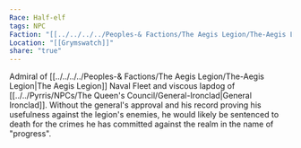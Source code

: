 ```yaml
---
Race: Half-elf
tags: NPC
Faction: "[[../../../../Peoples-& Factions/The Aegis Legion/The-Aegis Legion|The Aegis Legion]]"
Location: "[[Grymswatch]]"
share: "true"
---
```



Admiral of [[../../../../Peoples-& Factions/The Aegis Legion/The-Aegis Legion|The Aegis Legion]] Naval Fleet and viscous lapdog of [[../../Pyrris/NPCs/The Queen's Council/General-Ironclad|General Ironclad]]. Without the general's approval and his record proving his usefulness against the legion's enemies, he would likely be sentenced to death for the crimes he has committed against the realm in the name of "progress". 